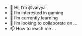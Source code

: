 - 👋 Hi, I’m @vaiyya
- 👀 I’m interested in gaming
- 🌱 I’m currently learning 
- 💞️ I’m looking to collaborate on ...
- 📫 How to reach me ...

<!---
vaiyya/vaiyya is a ✨ special ✨ repository because its `README.md` (this file) appears on your GitHub profile.
You can click the Preview link to take a look at your changes.
--->
